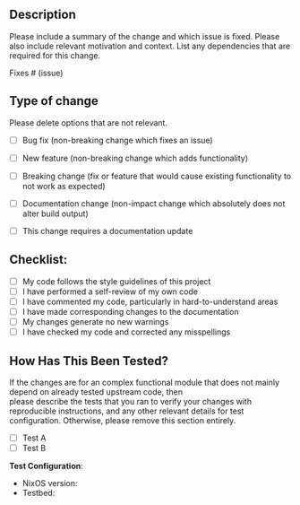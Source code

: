 ## Description

Please include a summary of the change and which issue is fixed. Please also include relevant motivation and context. List any dependencies that are required for this change.

Fixes # (issue)

## Type of change

Please delete options that are not relevant.

- [ ] Bug fix (non-breaking change which fixes an issue)
- [ ] New feature (non-breaking change which adds functionality)
- [ ] Breaking change (fix or feature that would cause existing functionality to not work as expected)
- [ ] Documentation change (non-impact change which absolutely does not alter build output)
- [ ] This change requires a documentation update


## Checklist:

- [ ] My code follows the style guidelines of this project
- [ ] I have performed a self-review of my own code
- [ ] I have commented my code, particularly in hard-to-understand areas
- [ ] I have made corresponding changes to the documentation
- [ ] My changes generate no new warnings
- [ ] I have checked my code and corrected any misspellings

## How Has This Been Tested?

If the changes are for an complex functional module that does not mainly depend on already tested upstream code, then  
please describe the tests that you ran to verify your changes with reproducible instructions, and any other relevant details for test configuration. Otherwise, please remove this section entirely. 

- [ ] Test A
- [ ] Test B

**Test Configuration**:
* NixOS version:
* Testbed:
